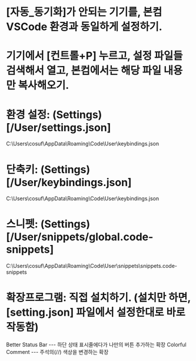 #	[자동_동기화]가 안되는 기기를, 본컴 VSCode 환경과 동일하게 설정하기.
#	기기에서 [컨트롤+P] 누르고, 설정 파일들 검색해서 열고, 본컴에서는 해당 파일 내용만 복사해오기.

#	환경 설정:	(Settings) [/User/settings.json]
C:\Users\cosuf\AppData\Roaming\Code\User\keybindings.json

#	단축키:		(Settings) [/User/keybindings.json]
C:\Users\cosuf\AppData\Roaming\Code\User\keybindings.json

#	스니펫:		(Settings) [/User/snippets/global.code-snippets]
C:\Users\cosuf\AppData\Roaming\Code\User\snippets\snippets.code-snippets

#	확장프로그램:		직접 설치하기. (설치만 하면, [setting.json] 파일에서 설정한대로 바로 작동함)
Better Status Bar	---	하단 상태 표시줄에다가 나만의 버튼 추가하는 확장
Colorful Comment	---	주석의(//) 색상을 변경하는 확장